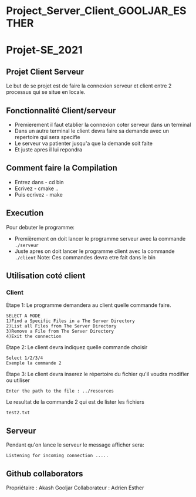# Project_Server_Client_GOOLJAR_ESTHER
# Projet-SE_2021
## Projet Client Serveur

Le but de se projet est de faire la connexion serveur et client entre 2 processus qui se situe en locale.


## Fonctionnalité Client/serveur
- Premierement il faut etablier la connexion coter serveur dans un terminal
- Dans un autre terminal le client devra faire sa demande avec un repertoire qui sera specifie 
- Le serveur va patienter jusqu'a que la demande soit faite
- Et juste apres il lui repondra



## Comment faire la Compilation
- Entrez dans - cd bin
- Ecrivez - cmake ..
- Puis ecrivez - make



## Execution
Pour debuter le programme:
- Premièrement on doit lancer le programme serveur avec la commande 
```./serveur```
- Juste apres on doit lancer le programme client avec la commande 
```./client```
Note: Ces commandes devra etre fait dans le bin 

## Utilisation coté client
### Client
Étape 1: Le programme demandera au client quelle commande faire.

```
SELECT A MODE
1)Find a Specific Files in a The Server Directory
2)List all Files from The Server Directory
3)Remove a File from The Server Directory
4)Exit the connection
```

Étape 2: Le client devra indiquez quelle commande choisir

```
Select 1/2/3/4
Exemple la commande 2
```

Étape  3: Le client devra inserez le répertoire du fichier qu'il voudra modifier ou utiliser

```
Enter the path to the file : ../resources
```


Le resultat de la commande 2 qui est de lister les fichiers

```
test2.txt
```
## Serveur
Pendant qu'on lance le serveur le message afficher sera:
```
Listening for incoming connection .....
```
## Github collaborators
Propriétaire : Akash Gooljar
Collaborateur : Adrien Esther
